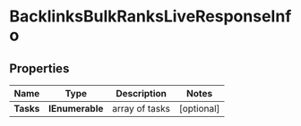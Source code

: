 # BacklinksBulkRanksLiveResponseInfo


## Properties

| Name | Type | Description | Notes |
|------------ | ------------- | ------------- | -------------|
**Tasks** | **IEnumerable<BacklinksBulkRanksLiveTaskInfo>** | array of tasks |[optional]|